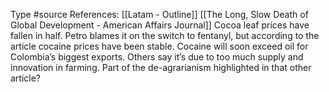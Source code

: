Type #source 
References: [[Latam - Outline]]
[[The Long, Slow Death of Global Development - American Affairs Journal]]
Cocoa leaf prices have fallen in half. Petro blames it on the switch to fentanyl, but according to the article cocaine prices have been stable. Cocaine will soon exceed oil for Colombia’s biggest exports. Others say it’s due to too much supply and innovation in farming. Part of the de-agrarianism highlighted in that other article?